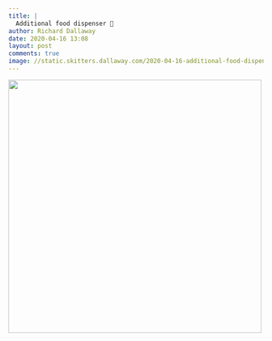 ```yaml
---
title: |
  Additional food dispenser 👏
author: Richard Dallaway
date: 2020-04-16 13:08
layout: post
comments: true
image: //static.skitters.dallaway.com/2020-04-16-additional-food-dispenser-thumb-1-IMG_1033.jpg
---
```


<div>
        <a href="//static.skitters.dallaway.com/2020-04-16-additional-food-dispenser-fullsize-1-IMG_1033.jpg">
          <img src="//static.skitters.dallaway.com/2020-04-16-additional-food-dispenser-thumb-1-IMG_1033.jpg" width="500" height="500"/>
        </a>
      </div>



 
      